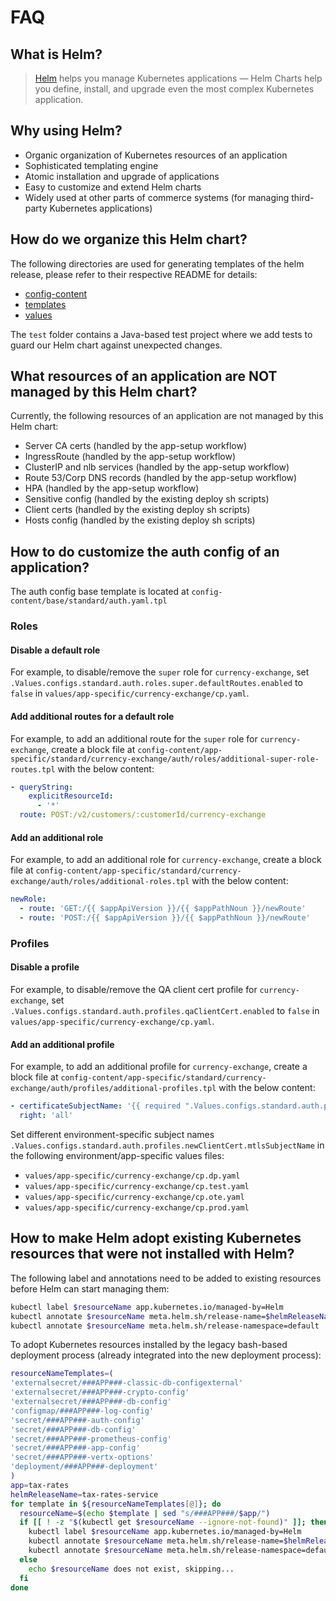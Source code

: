# FAQ

## What is Helm?

> [Helm](https://helm.sh/) helps you manage Kubernetes applications — Helm Charts help you define, install, and upgrade even the most complex Kubernetes application.

## Why using Helm?

- Organic organization of Kubernetes resources of an application
- Sophisticated templating engine
- Atomic installation and upgrade of applications
- Easy to customize and extend Helm charts
- Widely used at other parts of commerce systems (for managing third-party Kubernetes applications)

## How do we organize this Helm chart?

The following directories are used for generating templates of the helm release, please refer to their respective README for details:

- [config-content](../config-content/README.md)
- [templates](../templates/README.md)
- [values](../values/README.md)

The `test` folder contains a Java-based test project where we add tests to guard our Helm chart against unexpected changes.

## What resources of an application are NOT managed by this Helm chart?

Currently, the following resources of an application are not managed by this Helm chart:

- Server CA certs (handled by the app-setup workflow)
- IngressRoute (handled by the app-setup workflow)
- ClusterIP and nlb services (handled by the app-setup workflow)
- Route 53/Corp DNS records (handled by the app-setup workflow)
- HPA (handled by the app-setup workflow)
- Sensitive config (handled by the existing deploy sh scripts)
- Client certs (handled by the existing deploy sh scripts)
- Hosts config (handled by the existing deploy sh scripts)

## How to do customize the auth config of an application?

The auth config base template is located at `config-content/base/standard/auth.yaml.tpl`

### Roles

#### Disable a default role

For example, to disable/remove the `super` role for `currency-exchange`, set `.Values.configs.standard.auth.roles.super.defaultRoutes.enabled` to `false` in `values/app-specific/currency-exchange/cp.yaml`.

#### Add additional routes for a default role

For example, to add an additional route for the `super` role for `currency-exchange`, create a block file at `config-content/app-specific/standard/currency-exchange/auth/roles/additional-super-role-routes.tpl` with the below content:

```yaml
- queryString:
    explicitResourceId:
      - '*'
  route: POST:/v2/customers/:customerId/currency-exchange
```

#### Add an additional role

For example, to add an additional role for `currency-exchange`, create a block file at `config-content/app-specific/standard/currency-exchange/auth/roles/additional-roles.tpl` with the below content:

```yaml
newRole:
  - route: 'GET:/{{ $appApiVersion }}/{{ $appPathNoun }}/newRoute'
  - route: 'POST:/{{ $appApiVersion }}/{{ $appPathNoun }}/newRoute'
```

### Profiles

#### Disable a profile

For example, to disable/remove the QA client cert profile for `currency-exchange`, set `.Values.configs.standard.auth.profiles.qaClientCert.enabled` to `false` in `values/app-specific/currency-exchange/cp.yaml`.

#### Add an additional profile

For example, to add an additional profile for `currency-exchange`, create a block file at `config-content/app-specific/standard/currency-exchange/auth/profiles/additional-profiles.tpl` with the below content:

```yaml
- certificateSubjectName: '{{ required ".Values.configs.standard.auth.profiles.newClientCert.mtlsSubjectName required!" .Values.configs.standard.auth.profiles.newClientCert.mtlsSubjectName }}'
  right: 'all'
```

Set different environment-specific subject names `.Values.configs.standard.auth.profiles.newClientCert.mtlsSubjectName` in the following environment/app-specific values files:

- `values/app-specific/currency-exchange/cp.dp.yaml`
- `values/app-specific/currency-exchange/cp.test.yaml`
- `values/app-specific/currency-exchange/cp.ote.yaml`
- `values/app-specific/currency-exchange/cp.prod.yaml`

## How to make Helm adopt existing Kubernetes resources that were not installed with Helm?

The following label and annotations need to be added to existing resources before Helm can start managing them:

```bash
kubectl label $resourceName app.kubernetes.io/managed-by=Helm
kubectl annotate $resourceName meta.helm.sh/release-name=$helmReleaseName
kubectl annotate $resourceName meta.helm.sh/release-namespace=default
```

To adopt Kubernetes resources installed by the legacy bash-based deployment process (already integrated into the new deployment process):

```bash
resourceNameTemplates=(
'externalsecret/###APP###-classic-db-configexternal'
'externalsecret/###APP###-crypto-config'
'externalsecret/###APP###-db-config'
'configmap/###APP###-log-config'
'secret/###APP###-auth-config'
'secret/###APP###-db-config'
'secret/###APP###-prometheus-config'
'secret/###APP###-app-config'
'secret/###APP###-vertx-options'
'deployment/###APP###-deployment'
)
app=tax-rates
helmReleaseName=tax-rates-service
for template in ${resourceNameTemplates[@]}; do
  resourceName=$(echo $template | sed "s/###APP###/$app/")
  if [[ ! -z "$(kubectl get $resourceName --ignore-not-found)" ]]; then
    kubectl label $resourceName app.kubernetes.io/managed-by=Helm
    kubectl annotate $resourceName meta.helm.sh/release-name=$helmReleaseName
    kubectl annotate $resourceName meta.helm.sh/release-namespace=default
  else
    echo $resourceName does not exist, skipping...
  fi
done
```
